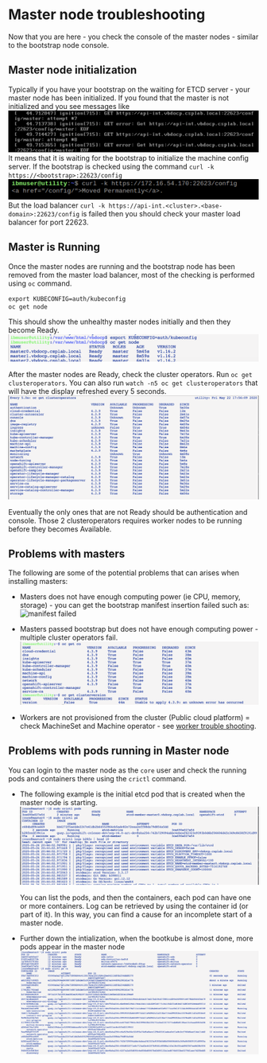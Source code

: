 # Master node troubleshooting

Now that you are here - you check the console of the master nodes - similar to the bootstrap node console.

## Master node initialization

Typically if you have your bootstrap on the waiting for ETCD server - your master node has been initialized. If you found that the master is not initialized and you see messages like <br>![master ign](images/03-masterign.png)
It means that it is waiting for the bootstrap to initialize the machine config server. If the bootstrap is checked using the command `curl -k https://<bootstrap>:22623/config`   <br>![machine config](images/02-machineconfig.png) <br> But the load balancer `curl -k https://api-int.<cluster>.<base-domain>:22623/config` is failed then you should check your master load balancer for port 22623.

## Master is Running

Once the master nodes are running and the bootstrap node has been removed from the master load balancer, most of the checking is performed using `oc` command.

```
export KUBECONFIG=auth/kubeconfig
oc get node
```

This should show the unhealthy master nodes initially and then they become Ready. <br>![get nodes](images/03-getnodes.png)

After the master nodes are Ready, check the cluster operators. Run `oc get clusteroperators`. You can also run `watch -n5 oc get clusteroperators` that will have the display refreshed every 5 seconds. <br>![getco](images/03-getco.png)

Eventually the only ones that are not Ready should be authentication and console. Those 2 clusteroperators requires worker nodes to be running before they becomes Available.

## Problems with masters

The following are some of the potential problems that can arises when installing masters:

- Masters does not have enough computing power (ie CPU, memory, storage) - you can get the bootstrap manifest insertion failed such as: <br> ![manifest failed](images/03-manifest-failed.jpg)

- Masters passed bootstrap but does not have enough computing power - multiple cluster operators fail. <br> ![co not there](images/03-minico.png)

- Workers are not provisioned from the cluster (Public cloud platform) = check MachineSet and Machine operator - see [worker trouble shooting](worker.md).

## Problems with pods running in Master node

You can login to the master node as the `core` user and check the running pods and containers there using the `crictl` command.

- The following example is the initial etcd pod that is created when the master node is starting. <br>![CRICTL](images/03-crictl.png)

    You can list the pods, and then the containers, each pod can have one or more containers. Log can be retrieved by using the container id (or part of it). In this way, you can find a cause for an incomplete start of a master node.

- Further down the intialization, when the bootkube is almost done, more pods appear in the master node <br>![more pods](images/03-crictl-run.png)
